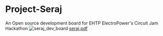 # Project-Seraj
An Open source development board for EHTP ElectroPower's Circuit Jam Hackathon
![seraj_dev_board](https://github.com/abdellah2288/Project-Seraj/assets/123770144/69e757e3-80af-4ce3-8feb-545a522fa589)
[seraj.pdf](https://github.com/abdellah2288/Project-Seraj/files/14251244/seraj.pdf)
